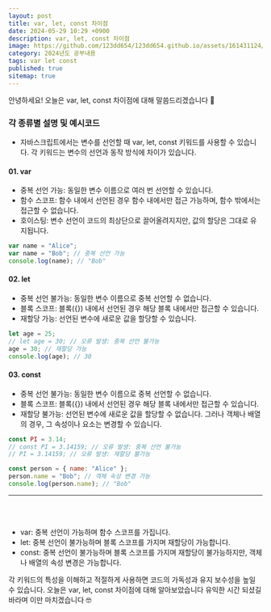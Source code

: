 ```yaml
---
layout: post
title: var, let, const 차이점
date: 2024-05-29 10:29 +0900
description: var, let, const 차이점
image: https://github.com/123dd654/123dd654.github.io/assets/161431124/d9bc3f4f-4f8d-467b-9f68-2766c5267ef7
category: 2024년도 공부내용
tags: var let const
published: true
sitemap: true
---
```


안녕하세요!
오늘은 var, let, const 차이점에 대해 말씀드리겠습니다 🍞

### 각 종류별 설명 및 예시코드

- 자바스크립트에서는 변수를 선언할 때 var, let, const 키워드를 사용할 수 있습니다.
  각 키워드는 변수의 선언과 동작 방식에 차이가 있습니다.

#### 01. var

- 중복 선언 가능: 동일한 변수 이름으로 여러 번 선언할 수 있습니다.
- 함수 스코프: 함수 내에서 선언된 경우 함수 내에서만 접근 가능하며, 함수 밖에서는 접근할 수 없습니다.
- 호이스팅: 변수 선언이 코드의 최상단으로 끌어올려지지만, 값의 할당은 그대로 유지됩니다.

```javascript
var name = "Alice";
var name = "Bob"; // 중복 선언 가능
console.log(name); // "Bob"
```

#### 02. let

- 중복 선언 불가능: 동일한 변수 이름으로 중복 선언할 수 없습니다.
- 블록 스코프: 블록({}) 내에서 선언된 경우 해당 블록 내에서만 접근할 수 있습니다.
- 재할당 가능: 선언된 변수에 새로운 값을 할당할 수 있습니다.

```javascript
let age = 25;
// let age = 30; // 오류 발생: 중복 선언 불가능
age = 30; // 재할당 가능
console.log(age); // 30
```

#### 03. const

- 중복 선언 불가능: 동일한 변수 이름으로 중복 선언할 수 없습니다.
- 블록 스코프: 블록({}) 내에서 선언된 경우 해당 블록 내에서만 접근할 수 있습니다.
- 재할당 불가능: 선언된 변수에 새로운 값을 할당할 수 없습니다.
  그러나 객체나 배열의 경우, 그 속성이나 요소는 변경할 수 있습니다.

```javascript
const PI = 3.14;
// const PI = 3.14159; // 오류 발생: 중복 선언 불가능
// PI = 3.14159; // 오류 발생: 재할당 불가능

const person = { name: "Alice" };
person.name = "Bob"; // 객체 속성 변경 가능
console.log(person.name); // "Bob"
```

---

<br />
<br />

- var: 중복 선언이 가능하며 함수 스코프를 가집니다.
- let: 중복 선언이 불가능하며 블록 스코프를 가지며 재할당이 가능합니다.
- const: 중복 선언이 불가능하며 블록 스코프를 가지며 재할당이 불가능하지만,
  객체나 배열의 속성 변경은 가능합니다.

각 키워드의 특성을 이해하고 적절하게 사용하면 코드의 가독성과 유지 보수성을 높일 수 있습니다.
오늘은 var, let, const 차이점에 대해 알아보았습니다 유익한 시간 되셨길 바라며 이만 마치겠습니다 🤓
